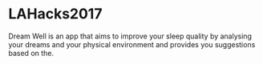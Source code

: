 # LAHacks2017

Dream Well is an app that aims to improve your sleep quality by analysing your dreams and your physical environment and provides you suggestions based on the.